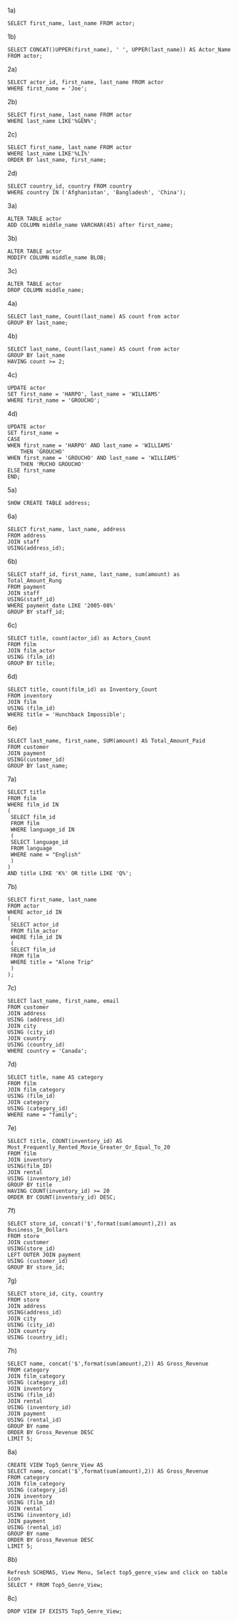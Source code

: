 1a)

    SELECT first_name, last_name FROM actor;

1b)

    SELECT CONCAT()UPPER(first_name), ' ', UPPER(last_name)) AS Actor_Name FROM actor;

2a)

    SELECT actor_id, first_name, last_name FROM actor
    WHERE first_name = 'Joe';

2b)

    SELECT first_name, last_name FROM actor
    WHERE last_name LIKE'%GEN%';

2c)

    SELECT first_name, last_name FROM actor
    WHERE last_name LIKE'%LI%'
    ORDER BY last_name, first_name;

2d)

    SELECT country_id, country FROM country
    WHERE country IN ('Afghanistan', 'Bangladesh', 'China');

3a)

    ALTER TABLE actor 
    ADD COLUMN middle_name VARCHAR(45) after first_name;

3b)

    ALTER TABLE actor 
    MODIFY COLUMN middle_name BLOB;

3c)

    ALTER TABLE actor 
    DROP COLUMN middle_name;

4a)

    SELECT last_name, Count(last_name) AS count from actor 
    GROUP BY last_name;

4b)

    SELECT last_name, Count(last_name) AS count from actor 
    GROUP BY last_name
    HAVING count >= 2;

4c)

    UPDATE actor
    SET first_name = 'HARPO', last_name = 'WILLIAMS'
    WHERE first_name = 'GROUCHO';

4d)

    UPDATE actor
    SET first_name =
    CASE
    WHEN first_name = 'HARPO' AND last_name = 'WILLIAMS'
	    THEN 'GROUCHO'
    WHEN first_name = 'GROUCHO' AND last_name = 'WILLIAMS'
	    THEN 'MUCHO GROUCHO'
    ELSE first_name
    END;

5a)

    SHOW CREATE TABLE address;

6a)

    SELECT first_name, last_name, address
    FROM address
    JOIN staff
    USING(address_id);

6b)

    SELECT staff_id, first_name, last_name, sum(amount) as Total_Amount_Rung
    FROM payment  
    JOIN staff
    USING(staff_id)
    WHERE payment_date LIKE '2005-08%'
    GROUP BY staff_id;

6c)

    SELECT title, count(actor_id) as Actors_Count
    FROM film
    JOIN film_actor
    USING (film_id)
    GROUP BY title;

6d)

    SELECT title, count(film_id) as Inventory_Count
    FROM inventory 
    JOIN film
    USING (film_id)
    WHERE title = 'Hunchback Impossible';

6e)

    SELECT last_name, first_name, SUM(amount) AS Total_Amount_Paid
    FROM customer
    JOIN payment
    USING(customer_id)
    GROUP BY last_name;

7a)

    SELECT title
    FROM film
    WHERE film_id IN
    (
     SELECT film_id
     FROM film
     WHERE language_id IN
     (
     SELECT language_id
     FROM language
     WHERE name = "English"
     )
    )  
    AND title LIKE 'K%' OR title LIKE 'Q%';

7b)

    SELECT first_name, last_name
    FROM actor
    WHERE actor_id IN
    (
     SELECT actor_id
     FROM film_actor
     WHERE film_id IN
     (
     SELECT film_id
     FROM film
     WHERE title = "Alone Trip"
     )
    );

7c)

    SELECT last_name, first_name, email
    FROM customer
    JOIN address
    USING (address_id)
    JOIN city
    USING (city_id)
    JOIN country
    USING (country_id)
    WHERE country = 'Canada';

7d)

    SELECT title, name AS category
    FROM film
    JOIN film_category
    USING (film_id)
    JOIN category
    USING (category_id)
    WHERE name = "family";

7e)

    SELECT title, COUNT(inventory_id) AS Most_Frequently_Rented_Movie_Greater_Or_Equal_To_20
    FROM film
    JOIN inventory
    USING(film_ID)
    JOIN rental
    USING (inventory_id)
    GROUP BY title
    HAVING COUNT(inventory_id) >= 20
    ORDER BY COUNT(inventory_id) DESC;

7f)

    SELECT store_id, concat('$',format(sum(amount),2)) as Business_In_Dollars 
    FROM store
    JOIN customer
    USING(store_id)
    LEFT OUTER JOIN payment
    USING (customer_id)
    GROUP BY store_id;

7g)

    SELECT store_id, city, country
    FROM store
    JOIN address
    USING(address_id)
    JOIN city
    USING (city_id)
    JOIN country
    USING (country_id);

7h) 

    SELECT name, concat('$',format(sum(amount),2)) AS Gross_Revenue 
    FROM category
    JOIN film_category
    USING (category_id)
    JOIN inventory
    USING (film_id)
    JOIN rental
    USING (inventory_id)
    JOIN payment
    USING (rental_id)
    GROUP BY name
    ORDER BY Gross_Revenue DESC
    LIMIT 5;

8a)

    CREATE VIEW Top5_Genre_View AS
    SELECT name, concat('$',format(sum(amount),2)) AS Gross_Revenue 
    FROM category
    JOIN film_category
    USING (category_id)
    JOIN inventory
    USING (film_id)
    JOIN rental
    USING (inventory_id)
    JOIN payment
    USING (rental_id)
    GROUP BY name
    ORDER BY Gross_Revenue DESC
    LIMIT 5;
 
8b)

    Refresh SCHEMAS, View Menu, Select top5_genre_view and click on table icon
    SELECT * FROM Top5_Genre_View;

8c)

    DROP VIEW IF EXISTS Top5_Genre_View;